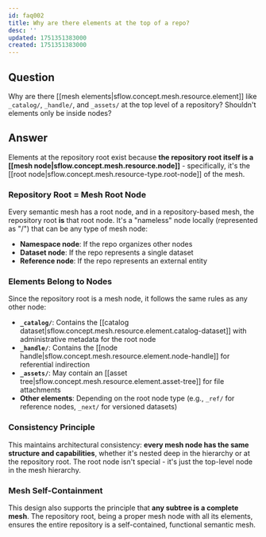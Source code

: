 ```yaml
---
id: faq002
title: Why are there elements at the top of a repo?
desc: ''
updated: 1751351383000
created: 1751351383000
---
```


## Question

Why are there [[mesh elements|sflow.concept.mesh.resource.element]] like `_catalog/`, `_handle/`, and `_assets/` at the top level of a repository? Shouldn't elements only be inside nodes?

## Answer

Elements at the repository root exist because **the repository root itself is a [[mesh node|sflow.concept.mesh.resource.node]]** - specifically, it's the [[root node|sflow.concept.mesh.resource-type.root-node]] of the mesh.

### Repository Root = Mesh Root Node

Every semantic mesh has a root node, and in a repository-based mesh, the repository root **is** that root node. It's a "nameless" node locally (represented as "/") that can be any type of mesh node:

- **Namespace node**: If the repo organizes other nodes
- **Dataset node**: If the repo represents a single dataset  
- **Reference node**: If the repo represents an external entity

### Elements Belong to Nodes

Since the repository root is a mesh node, it follows the same rules as any other node:

- **`_catalog/`**: Contains the [[catalog dataset|sflow.concept.mesh.resource.element.catalog-dataset]] with administrative metadata for the root node
- **`_handle/`**: Contains the [[node handle|sflow.concept.mesh.resource.element.node-handle]] for referential indirection
- **`_assets/`**: May contain an [[asset tree|sflow.concept.mesh.resource.element.asset-tree]] for file attachments
- **Other elements**: Depending on the root node type (e.g., `_ref/` for reference nodes, `_next/` for versioned datasets)

### Consistency Principle

This maintains architectural consistency: **every mesh node has the same structure and capabilities**, whether it's nested deep in the hierarchy or at the repository root. The root node isn't special - it's just the top-level node in the mesh hierarchy.

### Mesh Self-Containment

This design also supports the principle that **any subtree is a complete mesh**. The repository root, being a proper mesh node with all its elements, ensures the entire repository is a self-contained, functional semantic mesh.